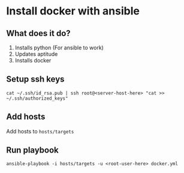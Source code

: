 # Install docker with ansible

## What does it do?

1. Installs python (For ansible to work)
2. Updates aptitude
3. Installs docker

## Setup ssh keys

```
cat ~/.ssh/id_rsa.pub | ssh root@<server-host-here> "cat >> ~/.ssh/authorized_keys"
```

## Add hosts

Add hosts to `hosts/targets`

## Run playbook

```
ansible-playbook -i hosts/targets -u <root-user-here> docker.yml
```
